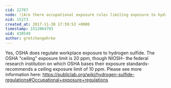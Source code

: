 ```yaml
---
cid: 22767
node: ![Are there occupational exposure rules limiting exposure to hydrogen sulfide?](../notes/gretchengehrke/11-30-2017/are-there-occupational-exposure-rules-limiting-exposure-to-hydrogen-sulfide)
nid: 15273
created_at: 2017-11-30 17:59:53 +0000
timestamp: 1512064793
uid: 430549
author: gretchengehrke
---
```


Yes, OSHA does regulate workplace exposure to hydrogen sulfide. The OSHA "ceiling" exposure limit is 20 ppm, though NIOSH- the federal research institution on which OSHA bases their exposure standards- recommends a ceiling exposure limit of 10 ppm. Please see more information here: https://publiclab.org/wiki/hydrogen-sulfide-regulations#Occupational+exposure+regulations